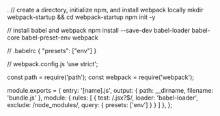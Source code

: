 . 
// create a directory, initialize npm, and install webpack locally
mkdir webpack-startup && cd webpack-startup
npm init -y

// install babel and webpack
npm install --save-dev babel-loader babel-core babel-preset-env webpack

// .babelrc
{
  "presets": ["env"]
}

// webpack.config.js
'use strict';

const path = require('path');
const webpack = require('webpack');
 
module.exports =  {
  entry: '[name].js',
  output: { path: __dirname, filename: 'bundle.js' },
  module: {
    rules: [
      {
        test: /.jsx?$/,
        loader: 'babel-loader',
        exclude: /node_modules/,
        query: {
          presets: ['env']
        }
      }
    ]
  },
};